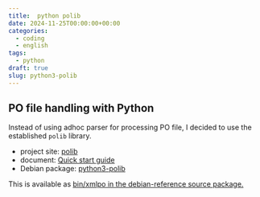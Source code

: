 ```yaml
---
title:  python polib
date: 2024-11-25T00:00:00+00:00
categories:
  - coding
  - english
tags:
  - python
draft: true
slug: python3-polib
---
```


## PO file handling with Python

Instead of using adhoc parser for processing PO file, I decided to use
the established `polib` library.

* project site: [polib](https://github.com/izimobil/polib/)
* document: [Quick start guide](https://polib.readthedocs.io/en/latest/quickstart.html)
* Debian package: [python3-polib](https://tracker.debian.org/pkg/polib)

This is available as [bin/xmlpo in the debian-reference source package.](https://salsa.debian.org/debian/debian-reference/-/blob/latest/bin/xmlpo?ref_type=heads)

<!--
vim: set sw=2 sts=2 ai si et tw=79 ft=markdown:
-->
